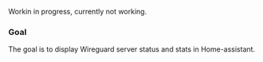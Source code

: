 Workin in progress, currently not working.

### Goal

The goal is to display Wireguard server status and stats in Home-assistant.
